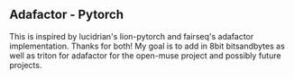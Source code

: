 

## Adafactor - Pytorch
This is inspired by lucidrian's lion-pytorch and fairseq's adafactor implementation. Thanks for both! My goal is to add in 8bit bitsandbytes as well as triton for adafactor for the open-muse project and possibly future projects.
